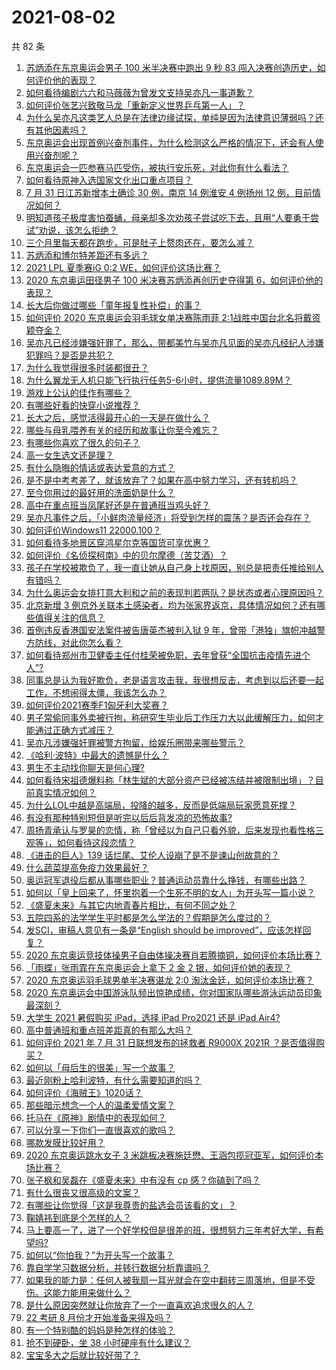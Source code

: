 # 2021-08-02

共 82 条

<!-- BEGIN -->
<!-- 最后更新时间 Mon Aug 02 2021 10:17:35 GMT+0800 (China Standard Time) -->

1. [苏炳添在东京奥运会男子 100 米半决赛中跑出 9 秒 83
   闯入决赛创造历史，如何评价他的表现？](https://www.zhihu.com/question/476535769)
1. [如何看待编剧六六和马薇薇为曾发文支持吴亦凡一事道歉？](https://www.zhihu.com/question/476463198)
1. [如何评价张艺兴致敬马龙「重新定义世界乒乓第一人」？](https://www.zhihu.com/question/476230684)
1. [为什么吴亦凡这类艺人总是在法律边缘试探，单纯是因为法律意识薄弱吗？还有其他因素吗？](https://www.zhihu.com/question/476409068)
1. [东京奥运会出现首例兴奋剂事件，为什么检测这么严格的情况下，还会有人使用兴奋剂呢？](https://www.zhihu.com/question/476235165)
1. [东京奥运会一匹参赛马匹受伤，被执行安乐死，对此你有什么看法？](https://www.zhihu.com/question/476579628)
1. [如何看待原神入选国家文化出口重点项目？](https://www.zhihu.com/question/476301232)
1. [7 月 31 日江苏新增本土确诊 30 例，南京 14 例淮安 4 例扬州 12
   例，目前情况如何？](https://www.zhihu.com/question/476457031)
1. [明知道孩子极度害怕蚕蛹，母亲却多次劝孩子尝试吃下去，且用“人要勇于尝试”劝说，该怎么拒绝？](https://www.zhihu.com/question/473785179)
1. [三个月里每天都在跑步，可是肚子上赘肉还在，要怎么减？](https://www.zhihu.com/question/30622462)
1. [苏炳添和博尔特差距还有多远？](https://www.zhihu.com/question/282501143)
1. [2021 LPL 夏季赛iG 0:2 WE，如何评价这场比赛？](https://www.zhihu.com/question/476533030)
1. [2020 东京奥运田径男子 100 米决赛苏炳添再创历史夺得第
   6，如何评价他的表现？](https://www.zhihu.com/question/476559749)
1. [长大后你做过哪些「童年报复性补偿」的事？](https://www.zhihu.com/question/476031896)
1. [如何评价 2020 东京奥运会羽毛球女单决赛陈雨菲
   2:1战胜中国台北名将戴资颖夺金？](https://www.zhihu.com/question/476559714)
1. [吴亦凡已经涉嫌强奸罪了，那么，带都美竹与吴亦凡见面的吴亦凡经纪人涉嫌犯罪吗？是否是共犯？](https://www.zhihu.com/question/476411627)
1. [为什么我觉得很多时装都很丑？](https://www.zhihu.com/question/25498914)
1. [为什么翼龙无人机只能飞行执行任务5-6小时，提供流量1089.89M？](https://www.zhihu.com/question/475671200)
1. [游戏上公认的佳作有哪些？](https://www.zhihu.com/question/472469837)
1. [有哪些好看的快穿小说推荐？](https://www.zhihu.com/question/60776850)
1. [长大之后，感觉活得最开心的一天是在做什么？](https://www.zhihu.com/question/473532534)
1. [哪些与母乳喂养有关的经历和故事让你至今难忘？](https://www.zhihu.com/question/475907962)
1. [有哪些你喜欢了很久的句子？](https://www.zhihu.com/question/476064590)
1. [高一女生选文还是理？](https://www.zhihu.com/question/476444886)
1. [有什么隐晦的情话或表达爱意的方式？](https://www.zhihu.com/question/44085751)
1. [是不是中考考差了，就该放弃了？如果在高中努力学习，还有转机吗？](https://www.zhihu.com/question/468170373)
1. [至今你用过的最好用的洗面奶是什么？](https://www.zhihu.com/question/37113616)
1. [高中在重点班当凤尾好还是在普通班当鸡头好？](https://www.zhihu.com/question/475240088)
1. [吴亦凡事件之后，「小鲜肉流量经济」将受到怎样的震荡？是否还会存在？](https://www.zhihu.com/question/473646752)
1. [如何评价Windows11 22000.100？](https://www.zhihu.com/question/474128102)
1. [如何看待多地景区穿鸿星尔克等国货可享优惠？](https://www.zhihu.com/question/475087031)
1. [如何评价《名侦探柯南》中的贝尔摩德（苦艾酒）？](https://www.zhihu.com/question/475791014)
1. [孩子在学校被欺负了，我一直让她从自己身上找原因，别总是把责任推给别人有错吗？](https://www.zhihu.com/question/467309194)
1. [为什么奥运会女排打意大利和之前的表现判若两队？是状态或者心理原因吗？](https://www.zhihu.com/question/476401614)
1. [北京新增 3
   例京外关联本土感染者，均为张家界返京，具体情况如何？还有哪些值得关注的信息？](https://www.zhihu.com/question/476528956)
1. [首例违反香港国安法案件被告唐英杰被判入狱 9
   年，曾带「港独」旗帜冲越警方防线，对此你怎么看？](https://www.zhihu.com/question/476099211)
1. [如何看待郑州市卫健委主任付桂荣被免职，去年曾获“全国抗击疫情先进个人”?](https://www.zhihu.com/question/476313203)
1. [同事总是认为我好欺负，老是语言攻击我，我很想反击，考虑到以后还要一起工作，不想闹得太僵，我该怎么办？](https://www.zhihu.com/question/29538233)
1. [如何评价2021赛季F1匈牙利大奖赛？](https://www.zhihu.com/question/476588498)
1. [男子常偷同事外卖被行拘，称研究生毕业后工作压力大以此缓解压力，如何才能通过正确方式减压？](https://www.zhihu.com/question/475590780)
1. [吴亦凡涉嫌强奸罪被警方拘留，给娱乐圈带来哪些警示？](https://www.zhihu.com/question/476403288)
1. [《哈利·波特》中最大的遗憾是什么？](https://www.zhihu.com/question/467907620)
1. [男生不主动找你聊天是何心理?](https://www.zhihu.com/question/402522307)
1. [如何看待宋祖德爆料称「林生斌的大部分资产已经被冻结并被限制出境」？目前真实情况如何？](https://www.zhihu.com/question/475884091)
1. [为什么LOL中越是高端局，投降的越多，反而是低端局玩家愿意死撑？](https://www.zhihu.com/question/471923524)
1. [有没有那种特别短但是听完以后后背发凉的恐怖故事?](https://www.zhihu.com/question/457040184)
1. [周扬青承认与罗昊的恋情，称「曾经以为自己只看外貌，后来发现也看性格三观等」，如何看待这段恋情？](https://www.zhihu.com/question/476275195)
1. [《进击的巨人》139 话烂尾、艾伦人设崩了是不是谏山创故意的？](https://www.zhihu.com/question/474715571)
1. [什么蔬菜提高免疫力效果最好？](https://www.zhihu.com/question/462701092)
1. [奥运冠军退役后都从事哪些职业？普通运动员靠什么挣钱，有哪些出路？](https://www.zhihu.com/question/475808510)
1. [如何以「皇上回来了，怀里抱着一个生死不明的女人」为开头写一篇小说？](https://www.zhihu.com/question/421693713)
1. [《盛夏未来》与其它内地青春片相比，有何不同之处？](https://www.zhihu.com/question/476014227)
1. [五院四系的法学学生平时都是怎么学法的？假期是怎么度过的？](https://www.zhihu.com/question/340461072)
1. [发SCI，审稿人意见有一条是“English should be
   improved”，应该怎样回复？](https://www.zhihu.com/question/395164278)
1. [2020
   东京奥运竞技体操男子自由体操决赛肖若腾摘铜，如何评价本场比赛？](https://www.zhihu.com/question/476513109)
1. [「雨蝶」张雨霏在东京奥运会上拿下 2 金 2
   银，如何评价她的表现？](https://www.zhihu.com/question/476261035)
1. [2020 东京奥运羽毛球男单半决赛谌龙 2:0
   淘汰金廷，如何评价本场比赛？](https://www.zhihu.com/question/476485205)
1. [2020
   东京奥运会中国游泳队频出惊艳成绩，你对国家队哪些游泳运动员印象最深刻？](https://www.zhihu.com/question/476318790)
1. [大学生 2021 暑假购买 iPad，选择 iPad Pro2021 还是 iPad
   Air4?](https://www.zhihu.com/question/474932430)
1. [高中普通班和重点班差距真的有那么大吗？](https://www.zhihu.com/question/472975182)
1. [如何评价 2021 年 7 月 31 日联想发布的拯救者 R9000X 2021R
   ？是否值得购买？](https://www.zhihu.com/question/476314182)
1. [如何以「母后生的很美」写一个故事？](https://www.zhihu.com/question/475751350)
1. [最近刚粉上哈利波特，有什么需要知道的吗？](https://www.zhihu.com/question/475500160)
1. [如何评价《海贼王》1020话？](https://www.zhihu.com/question/473880719)
1. [那些暗示想念一个人的温柔爱情文案？](https://www.zhihu.com/question/460812264)
1. [托马在《原神》剧情中的表现如何？](https://www.zhihu.com/question/473814851)
1. [可以分享一下你们一直很喜欢的歌吗？](https://www.zhihu.com/question/466865043)
1. [哪款发膜比较好用？](https://www.zhihu.com/question/22238536)
1. [2020 东京奥运跳水女子 3
   米跳板决赛施廷懋、王涵包揽冠亚军，如何评价本场比赛？](https://www.zhihu.com/question/476493978)
1. [张子枫和吴磊在《盛夏未来》中有没有 cp 感？你磕到了吗？](https://www.zhihu.com/question/475487959)
1. [有什么很丧又很高级的文案？](https://www.zhihu.com/question/444780653)
1. [有哪些让你觉得「这是我尊贵的盐选会员该看的文」？](https://www.zhihu.com/question/469477579)
1. [鞠婧祎到底是个怎样的人？](https://www.zhihu.com/question/451531217)
1. [马上要高一了，进了一个好学校但是很差的班，很想努力三年考好大学，有希望吗?](https://www.zhihu.com/question/474000806)
1. [如何以“你怕我？”为开头写一个故事？](https://www.zhihu.com/question/460340987)
1. [靠自学学习数据分析，并转行数据分析靠谱吗？](https://www.zhihu.com/question/415553300)
1. [如果我的能力是：任何人被我扇一耳光就会在空中翻转三周落地，但是不受伤。这能力能用来做什么？](https://www.zhihu.com/question/475796319)
1. [是什么原因突然就让你放弃了一个一直喜欢追求很久的人？](https://www.zhihu.com/question/25423211)
1. [22 考研 8 月份才开始准备来得及吗？](https://www.zhihu.com/question/469919625)
1. [有一个特别酷的妈妈是种怎样的体验？](https://www.zhihu.com/question/26823020)
1. [抢不到硬卧，坐 38 小时硬座有什么建议？](https://www.zhihu.com/question/472241240)
1. [宝宝多大之后就比较好带了？](https://www.zhihu.com/question/348884203)

<!-- END -->
